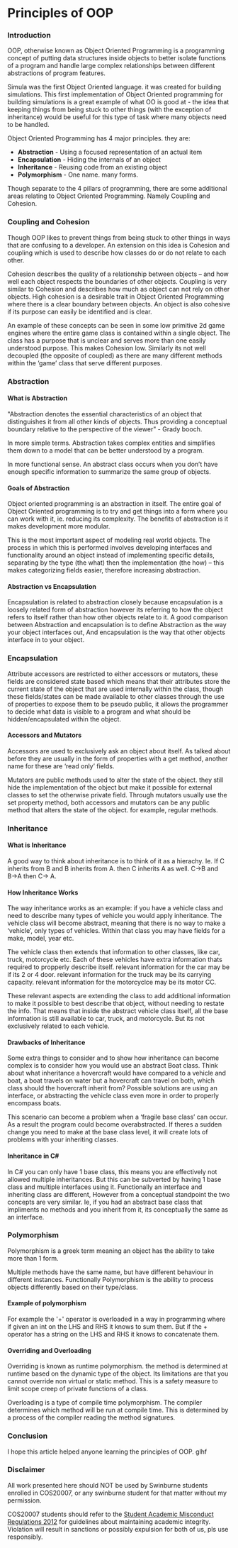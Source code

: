 # Principles of OOP

### Introduction

OOP, otherwise known as Object Oriented Programming is a programming
concept of putting data structures inside objects to better isolate functions of
a program and handle large complex relationships between different
abstractions of program features.

Simula was the first Object Oriented language. it was created for building
simulations. This first implementation of Object Oriented programming for
building simulations is a great example of what OO is good at - the idea that
keeping things from being stuck to other things (with the exception of
inheritance) would be useful for this type of task where many objects need to
be handled.

Object Oriented Programming has 4 major principles. they are:
* **Abstraction** - Using a focused representation of an actual item
* **Encapsulation** - Hiding the internals of an object
* **Inheritance** - Reusing code from an existing object
* **Polymorphism** - One name. many forms.

Though separate to the 4 pillars of programming, there are some additional
areas relating to Object Oriented Programming. Namely Coupling and
Cohesion.

### Coupling and Cohesion

Though OOP likes to prevent things from being stuck to other things in ways
that are confusing to a developer. An extension on this idea is Cohesion and
coupling which is used to describe how classes do or do not relate to each
other.

Cohesion describes the quality of a relationship between objects – and how
well each object respects the boundaries of other objects.
Coupling is very similar to Cohesion and describes how much as object can
not rely on other objects. High cohesion is a desirable trait in Object Oriented
Programming where there is a clear boundary between objects. An object is
also cohesive if its purpose can easily be identified and is clear.

An example of these concepts can be seen in some low primitive 2d game
engines where the entire game class is contained within a single object. The
class has a purpose that is unclear and serves more than one easily
understood purpose. This makes Cohesion low. Similarly its not well
decoupled (the opposite of coupled) as there are many different methods
within the ‘game’ class that serve different purposes.


### Abstraction

#### What is Abstraction

"Abstraction denotes the essential characteristics of an object that
distinguishes it from all other kinds of objects. Thus providing a conceptual
boundary relative to the perspective of the viewer" - Grady booch.

In more simple terms. Abstraction takes complex entities and simplifies them
down to a model that can be better understood by a program.

In more functional sense. An abstract class occurs when you don’t have
enough specific information to summarize the same group of objects.


#### Goals of Abstraction

Object oriented programming is an abstraction in itself.
The entire goal of Object Oriented programming is to try and get things into a form where you can work with it, ie. reducing its complexity. The benefits of abstraction is it makes development more modular.

This is the most important aspect of modeling real world objects.
The process in which this is performed involves developing interfaces and
functionality around an object instead of implementing specific details,
separating by the type (the what) then the implementation (the how) – this
makes categorizing fields easier, therefore increasing abstraction.

#### Abstraction vs Encapsulation

Encapsulation is related to abstraction closely because encapsulation is a
loosely related form of abstraction however its referring to how the object
refers to itself rather than how other objects relate to it.
A good comparison between Abstraction and encapsulation is to define
Abstraction as the way your object interfaces out, And encapsulation is the
way that other objects interface in to your object.


### Encapsulation

Attribute accessors are restricted to either accessors or mutators, these fields
are considered state based which means that their attributes store the current
state of the object that are used internally within the class, though these
fields/states can be made available to other classes through the use of
properties to expose them to be pseudo public, it allows the programmer to
decide what data is visible to a program and what should be
hidden/encapsulated within the object.


#### Accessors and Mutators

Accessors are used to exclusively ask an object about itself. As talked about
before they are usually in the form of properties with a get method, another
name for these are ‘read only’ fields.

Mutators are public methods used to alter the state of the object. they still
hide the implementation of the object but make it possible for external classes
to set the otherwise private field.
Through mutators usually use the set property method, both accessors and
mutators can be any public method that alters the state of the object. for
example, regular methods.

### Inheritance

#### What is Inheritance

A good way to think about inheritance is to think of it as a hierachy.
Ie. If C inherits from B and B inherits from A. then C inherits A as well.
C→B and B→A then C→ A.

#### How Inheritance Works

The way inheritance works as an example:
if you have a vehicle class and need to describe many types of vehicle you
would apply inheritance.
The vehicle class will become abstract, meaning that there is no way to make
a ‘vehicle’, only types of vehicles. Within that class you may have fields for a
make, model, year etc.

The vehicle class then extends that information to other classes, like car,
truck, motorcycle etc. Each of these vehicles have extra information thats
required to propperly describe itself.
relevant information for the car may be if its 2 or 4 door.
relevant information for the truck may be its carrying capacity.
relevant information for the motorcyclce may be its motor CC.

These relevant aspects are extending the class to add additional information
to make it possible to best describe that object, without needing to restate the
info. That means that inside the abstract vehicle class itself, all the base
information is still available to car, truck, and motorcycle.
But its not exclusively related to each vehicle.

#### Drawbacks of Inheritance

Some extra things to consider and to show how inheritance can become
complex is to consider how you would use an abstract Boat class. Think about
what inheritance a hovercraft would have compared to a vehicle and boat, a
boat travels on water but a hovercraft can travel on both, which class should
the hovercraft inherit from? Possible solutions are using an interface, or
abstracting the vehicle class even more in order to properly encompass boats.

This scenario can become a problem when a ‘fragile base class’ can occur. As
a result the program could become overabstracted. If theres a sudden change
you need to make at the base class level, it will create lots of problems with
your inheriting classes.

#### Inheritance in C#

In C# you can only have 1 base class, this means you are effectively not
allowed multiple inheritances. But this can be subverted by having 1 base
class and multiple interfaces using it.
Functionally an interface and inheriting class are different, However from a
conceptual standpoint the two concepts are very similar. Ie, if you had an
abstract base class that impliments no methods and you inherit from it, its
conceptually the same as an interface.


### Polymorphism

Polymorphism is a greek term meaning an object has the ability to take more
than 1 form.

Multiple methods have the same name, but have different behaviour in
different instances. Functionally Polymorphism is the ability to process objects
differently based on their type/class.

#### Example of polymorphism

For example the '+' operator is overloaded in a way in programming where if
given an int on the LHS and RHS it knows to sum them. But if the + operator
has a string on the LHS and RHS it knows to concatenate them.

#### Overriding and Overloading

Overriding is known as runtime polymorphism. the method is determined at
runtime based on the dynamic type of the object. Its limitations are that you
cannot override non virtual or static method. This is a safety measure to limit
scope creep of private functions of a class.

Overloading is a type of compile time polymorphism. The compiler determines
which method will be run at compile time. This is determined by a process of
the compiler reading the method signatures.

### Conclusion

I hope this article helped anyone learning the principles of OOP. glhf

### Disclaimer

All work presented here should NOT be used by Swinburne students enrolled in COS20007, or any swinburne student for that matter without my permission.

COS20007 students should refer to the [Student Academic Misconduct Regulations 2012](https://www.swinburne.edu.au/about/leadership-governance/policies-regulations/statutes-regulations/student-academic-misconduct/) for guidelines about maintaining academic integrity.
Violation will result in sanctions or possibly expulsion for both of us, pls use responsibly.
